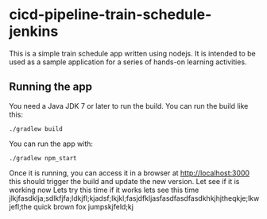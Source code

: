# cicd-pipeline-train-schedule-jenkins

This is a simple train schedule app written using nodejs. It is intended to be used as a sample application for a series of hands-on learning activities.

## Running the app

You need a Java JDK 7 or later to run the build. You can run the build like this:

    ./gradlew build

You can run the app with:

    ./gradlew npm_start

Once it is running, you can access it in a browser at [http://localhost:3000](http://localhost:3000)
this should trigger the build and update the new version.
Let see if it is working now
Lets try this time if it works
lets see this time
jlkjfasdklja;sdlkfjfa;ldkjfl;kjadsf;lkjkl;fasjdfkljasfasdfasdfasdkhkjhjtheqkje;lkwjefl;the quick brown fox jumpskjfeld;kj
